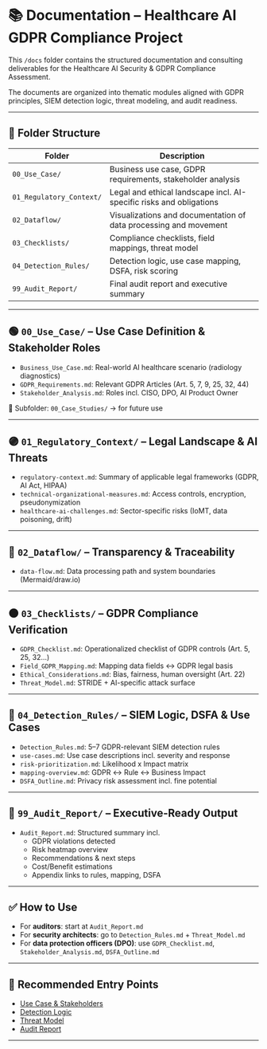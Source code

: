 # 📚 Documentation – Healthcare AI GDPR Compliance Project

This `/docs` folder contains the structured documentation and consulting deliverables for the Healthcare AI Security & GDPR Compliance Assessment.

The documents are organized into thematic modules aligned with GDPR principles, SIEM detection logic, threat modeling, and audit readiness.

---

## 📁 Folder Structure

| Folder               | Description                                                           |
|----------------------|-----------------------------------------------------------------------|
| `00_Use_Case/`       | Business use case, GDPR requirements, stakeholder analysis            |
| `01_Regulatory_Context/` | Legal and ethical landscape incl. AI-specific risks and obligations |
| `02_Dataflow/`       | Visualizations and documentation of data processing and movement      |
| `03_Checklists/`     | Compliance checklists, field mappings, threat model                  |
| `04_Detection_Rules/`| Detection logic, use case mapping, DSFA, risk scoring                 |
| `99_Audit_Report/`   | Final audit report and executive summary                              |

---

## 🟢 `00_Use_Case/` – Use Case Definition & Stakeholder Roles

- `Business_Use_Case.md`: Real-world AI healthcare scenario (radiology diagnostics)  
- `GDPR_Requirements.md`: Relevant GDPR Articles (Art. 5, 7, 9, 25, 32, 44)  
- `Stakeholder_Analysis.md`: Roles incl. CISO, DPO, AI Product Owner  

📂 Subfolder: `00_Case_Studies/` → for future use

---

## 🟣 `01_Regulatory_Context/` – Legal Landscape & AI Threats

- `regulatory-context.md`: Summary of applicable legal frameworks (GDPR, AI Act, HIPAA)  
- `technical-organizational-measures.md`: Access controls, encryption, pseudonymization  
- `healthcare-ai-challenges.md`: Sector-specific risks (IoMT, data poisoning, drift)

---

## 🔵 `02_Dataflow/` – Transparency & Traceability

- `data-flow.md`: Data processing path and system boundaries (Mermaid/draw.io)

---

## 🟠 `03_Checklists/` – GDPR Compliance Verification

- `GDPR_Checklist.md`: Operationalized checklist of GDPR controls (Art. 5, 25, 32...)  
- `Field_GDPR_Mapping.md`: Mapping data fields ↔ GDPR legal basis  
- `Ethical_Considerations.md`: Bias, fairness, human oversight (Art. 22)  
- `Threat_Model.md`: STRIDE + AI-specific attack surface

---

## 🔴 `04_Detection_Rules/` – SIEM Logic, DSFA & Use Cases

- `Detection_Rules.md`: 5–7 GDPR-relevant SIEM detection rules  
- `use-cases.md`: Use case descriptions incl. severity and response  
- `risk-prioritization.md`: Likelihood x Impact matrix  
- `mapping-overview.md`: GDPR ↔ Rule ↔ Business Impact  
- `DSFA_Outline.md`: Privacy risk assessment incl. fine potential  

---

## 🧾 `99_Audit_Report/` – Executive-Ready Output

- `Audit_Report.md`: Structured summary incl.  
  - GDPR violations detected  
  - Risk heatmap overview  
  - Recommendations & next steps  
  - Cost/Benefit estimations  
  - Appendix links to rules, mapping, DSFA

---

## ✅ How to Use

- For **auditors**: start at `Audit_Report.md`  
- For **security architects**: go to `Detection_Rules.md` + `Threat_Model.md`  
- For **data protection officers (DPO)**: use `GDPR_Checklist.md`, `Stakeholder_Analysis.md`, `DSFA_Outline.md`

---

## 📎 Recommended Entry Points

- [Use Case & Stakeholders](./00_Use_Case/Business_Use_Case.md)  
- [Detection Logic](./04_Detection_Rules/Detection_Rules.md)  
- [Threat Model](./03_Checklists/Threat_Model.md)  
- [Audit Report](./99_Audit_Report/Audit_Report.md)

---



